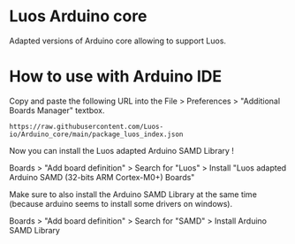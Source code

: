 # Luos Arduino core
Adapted versions of Arduino core allowing to support Luos.

# How to use with Arduino IDE

Copy and paste the following URL into the File > Preferences > "Additional Boards Manager" textbox.

```
https://raw.githubusercontent.com/Luos-io/Arduino_core/main/package_luos_index.json
```

Now you can install the Luos adapted Arduino SAMD Library !

Boards > "Add board definition" > Search for "Luos" > Install "Luos adapted Arduino SAMD (32-bits ARM Cortex-M0+) Boards"

Make sure to also install the Arduino SAMD Library at the same time (because arduino seems to install some drivers on windows).

Boards > "Add board definition" > Search for "SAMD" > Install Arduino SAMD Library
